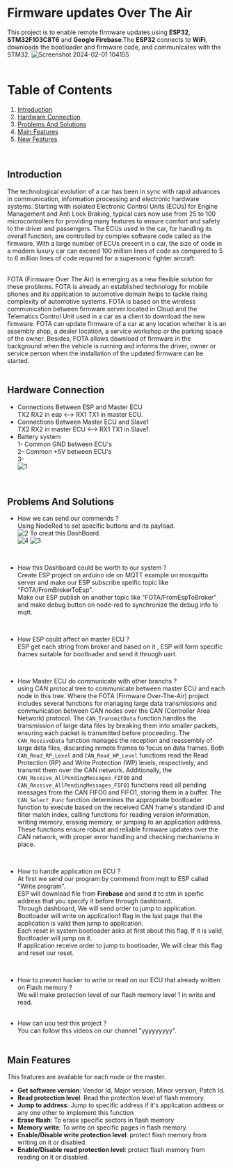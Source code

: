 # Firmware updates Over The Air
This project is to enable remote firmware updates using **ESP32**, **STM32F103C8T6** and **Geogle Firebase**.The **ESP32** connects to **WiFi**, downloads the bootloader and firmware code, and communicates with the STM32.
![Screenshot 2024-02-01 104155](https://github.com/ShehabAldeenMo/Fireware-Over-The-Air/assets/114957788/b0d02c6f-00ba-4343-941e-dbdb82eed83a)
<br />
<br />

# Table of Contents
1. [Introduction](#Introduction)
2. [Hardware Connection](#Hardware-Connection)
3. [Problems And Solutions](#Problems-And-Solutions)
4. [Main Features](#Main-Features)
7. [New Features](#New-Features)
<br />

## Introduction
The technological evolution of a car has been in sync with rapid advances in communication, information processing and electronic hardware systems. Starting with isolated Electronic Control Units (ECUs) for Engine Management and Anti Lock Braking, typical cars now use from 25 to 100 microcontrollers for providing many features to ensure comfort and safety to the driver and passengers. The ECUs used in the car, for handling its overall function, are controlled by complex software code called as the firmware. With a large number of ECUs present in a car, the size of code in a modern luxury car can exceed 100 million lines of code as compared to 5 to 6 million lines of code required for a supersonic fighter aircraft.<br /><br />

FOTA (Firmware Over The Air) is emerging as a new flexible solution for these problems. FOTA is already an established technology for mobile phones and its application to automotive domain helps to tackle rising complexity of automotive systems. FOTA is based on the wireless communication between firmware server located in Cloud and the Telematics Control Unit used in a car as a client to download the new firmware. FOTA can update firmware of a car at any location whether it is an assembly shop, a dealer location, a service workshop or the parking space of the owner. Besides, FOTA allows download of firmware in the background when the vehicle is running and informs the driver, owner or service person when the installation of the updated firmware can be started. <br /><br />

## Hardware Connection
+ Connections Between ESP and Master ECU <br />
  TX2 RX2 in esp <--> RX1 TX1 in master ECU. <br />
+ Connections Between Master ECU and Slave1 <br />
  TX2 RX2 in master ECU  <--> RX1 TX1 in Slave1. <br />
+ Battery system <br />
  1- Common GND between ECU's <br />
  2- Common +5V between ECU's <br />
  3- <br />
   ![1](https://github.com/ShehabAldeenMo/Fireware-Over-The-Air/assets/114957788/7fd09093-9b70-4d22-869e-dbd47c58c8d5)
<br />

## Problems And Solutions
+ How we can send our commends ?<br />
Using NodeRed to set specific buttons and its payload.<br />
![2](https://github.com/ShehabAldeenMo/Fireware-Over-The-Air/assets/114957788/0067602c-42fd-44ba-9284-88b8213e6ab9)
To creat this DashBoard.<br />
![4](https://github.com/ShehabAldeenMo/Fireware-Over-The-Air/assets/114957788/f0a3ac6f-07d1-4455-a9f5-8809f6f2854b)
![3](https://github.com/ShehabAldeenMo/Fireware-Over-The-Air/assets/114957788/46e2c23c-9ef1-4cb2-b91d-d4a114f3f039)
<br />

+ How this Dashboard could be worth to our system ? <br />
Create ESP project on arduino ide on MQTT example on mosquitto server and make our ESP subscribe speific topic like "FOTA/FromBrokerToEsp". <br />
Make our ESP publish on another topic like "FOTA/FromEspToBroker" and make debug button on node-red to synchronize the debug info to mqtt.  <br />
<br />

+ How ESP could affect on master ECU ?  <br />
ESP get each string from broker and based on it , ESP will form specific frames suitable for bootloader and send it thruogh uart.
 <br />
 
+ How Master ECU do communicate with other branchs ? <br />
using CAN protocal tree to communicate between master ECU and each node in this tree.
Where the FOTA (Firmware Over-The-Air) project includes several functions for managing large data transmissions and communication between CAN nodes over the CAN (Controller Area Network) protocol. The `CAN_TransmitData` function handles the transmission of large data files by breaking them into smaller packets, ensuring each packet is transmitted before proceeding. The `CAN_ReceiveData` function manages the reception and reassembly of large data files, discarding remote frames to focus on data frames. Both `CAN_Read_RP_Level` and `CAN_Read_WP_Level` functions read the Read Protection (RP) and Write Protection (WP) levels, respectively, and transmit them over the CAN network. Additionally, the `CAN_Receive_AllPendingMessages_FIFO0` and `CAN_Receive_AllPendingMessages_FIFO1` functions read all pending messages from the CAN FIFO0 and FIFO1, storing them in a buffer. The `CAN_Select_Func` function determines the appropriate bootloader function to execute based on the received CAN frame's standard ID and filter match index, calling functions for reading version information, writing memory, erasing memory, or jumping to an application address. These functions ensure robust and reliable firmware updates over the CAN network, with proper error handling and checking mechanisms in place.
 <br />


 
+ How to handle application on ECU ?  <br />
At first we send our program by commend from mqtt to ESP called "Write program". <br />
ESP will download file from **Firebase** and send it to stm in speific address that you specify it before through dashboard. <br />
Through dashboard, We will send order to jump to application. Bootloader will write on application1 flag in the last page that the application is valid then jump to application. <br />
Each reset in system bootloader asks at first about this flag. If it is valid, Bootloader will jump on it. <br />
If application receive order to jump to bootloader, We will clear this flag and reset our reset. <br />
 <br />
 
+ How to prevent hacker to write or read on our ECU that already written on Flash memory ? <br />
We will make protection level of our flash memory level 1 in write and read.  <br />  <br />

+ How can uou test this project ? <br />
You can follow this videos on our channel "yyyyyyyyy".  <br />  <br />


## Main Features
This features are available for each node or the master. <br /> 
+ **Get software version**: Vendor Id, Major version, Minor version, Patch Id.
+ **Read protection level**: Read the protection level of flash memory.
+ **Jump to address**: Jump to specific address if it's application address or any one other to implement this function 
+ **Erase flash**: To erase specific sectors in flash memory
+ **Memory write**: To write on specific pages in flash memory.
+ **Enable/Disable write protection level**: protect flash memory from writing on it or disabled.
+ **Enable/Disable read protection level**: protect  flash memory from reading on it or disabled.


